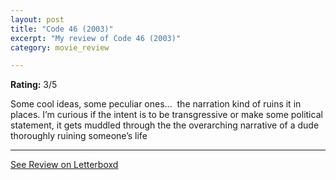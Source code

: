 ```yaml
---
layout: post
title: "Code 46 (2003)"
excerpt: "My review of Code 46 (2003)"
category: movie_review

---
```


**Rating:** 3/5

Some cool ideas, some peculiar ones...  the narration kind of ruins it in places. I’m curious if the intent is to be transgressive or make some political statement, it gets muddled through the the overarching narrative of a dude thoroughly ruining someone’s life

<hr>

[See Review on Letterboxd](https://boxd.it/1mPWyX)

